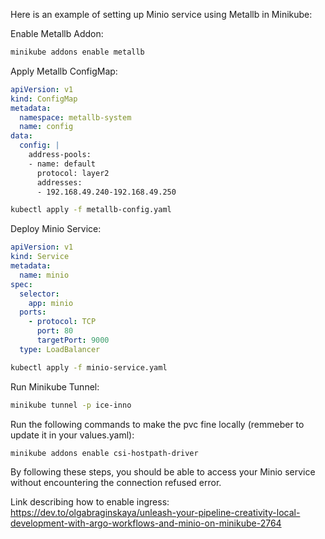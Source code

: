Here is an example of setting up Minio service using Metallb in Minikube:

Enable Metallb Addon:

```bash
minikube addons enable metallb
```

Apply Metallb ConfigMap:

```yaml
apiVersion: v1
kind: ConfigMap
metadata:
  namespace: metallb-system
  name: config
data:
  config: |
    address-pools:
    - name: default
      protocol: layer2
      addresses:
      - 192.168.49.240-192.168.49.250
```


```bash
kubectl apply -f metallb-config.yaml
```

Deploy Minio Service:

```yaml
apiVersion: v1
kind: Service
metadata:
  name: minio
spec:
  selector:
    app: minio
  ports:
    - protocol: TCP
      port: 80
      targetPort: 9000
  type: LoadBalancer
```

```bash
kubectl apply -f minio-service.yaml
```

Run Minikube Tunnel:

```bash
minikube tunnel -p ice-inno
```

Run the following commands to make the pvc fine locally (remmeber to update it in your values.yaml):

```bash
minikube addons enable csi-hostpath-driver
```

By following these steps, you should be able to access your Minio service without encountering the connection refused error.

Link describing how to enable ingress: https://dev.to/olgabraginskaya/unleash-your-pipeline-creativity-local-development-with-argo-workflows-and-minio-on-minikube-2764